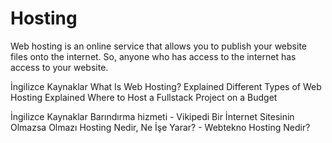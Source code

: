 # Hosting

Web hosting is an online service that allows you to publish your website files onto the internet. So, anyone who has access to the internet has access to your website.

<ResourceGroupTitle>İngilizce Kaynaklar</ResourceGroupTitle>
<BadgeLink badgeText='Watch' href='https://www.youtube.com/watch?v=htbY9-yggB0'>What Is Web Hosting? Explained</BadgeLink>
<BadgeLink badgeText='Watch' href='https://www.youtube.com/watch?v=AXVZYzw8geg'>Different Types of Web Hosting Explained</BadgeLink>
<BadgeLink badgeText='Watch' href='https://www.youtube.com/watch?v=Kx_1NYYJS7Q'>Where to Host a Fullstack Project on a Budget</BadgeLink>

<ResourceGroupTitle>İngilizce Kaynaklar</ResourceGroupTitle>
<BadgeLink badgeText='Oku' href='https://tr.wikipedia.org/wiki/Bar%C4%B1nd%C4%B1rma_hizmeti?ref=yazilimcininyolharitasi.com'>Barındırma hizmeti - Vikipedi</BadgeLink>
<BadgeLink badgeText='Oku' href='https://www.webtekno.com/hosting-nedir-ne-ise-yarar-h117612.html?ref=yazilimcininyolharitasi.com'>Bir İnternet Sitesinin Olmazsa Olmazı Hosting Nedir, Ne İşe Yarar? - Webtekno</BadgeLink>
<BadgeLink badgeText='Oku' href='https://www.hosting.com.tr/bilgi-bankasi/hosting-nedir/?ref=yazilimcininyolharitasi.com'>Hosting Nedir?</BadgeLink>